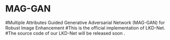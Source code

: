# MAG-GAN
#Multiple Attributes Guided Generative Adversarial Network (MAG-GAN) for Robust Image Enhancement
#This is the official implementation of LKD-Net.
#The source code of our LKD-Net will be released soon .
